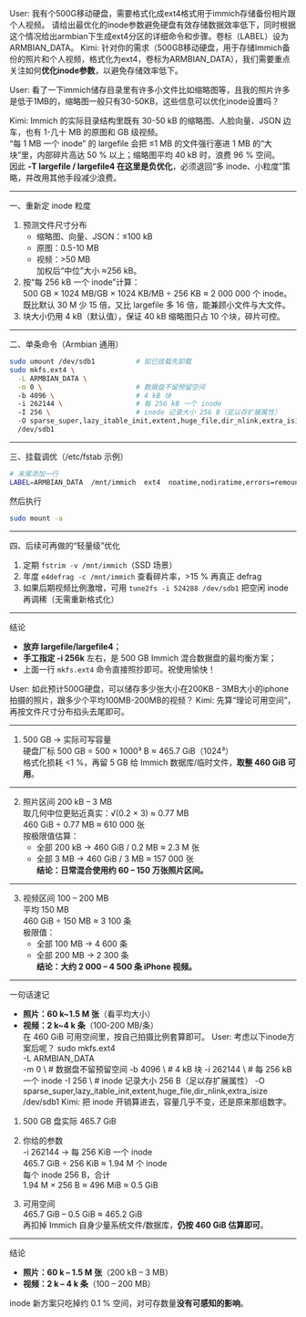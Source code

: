 User: 我有个500G移动硬盘，需要格式化成ext4格式用于immich存储备份相片跟个人视频。
请给出最优化的inode参数避免硬盘有效存储数据效率低下，同时根据这个情况给出armbian下生成ext4分区的详细命令和步骤。卷标（LABEL）设为 ARMBIAN_DATA。
Kimi: 针对你的需求（500GB移动硬盘，用于存储Immich备份的照片和个人视频，格式化为ext4，卷标为ARMBIAN_DATA），我们需要重点关注如何**优化inode参数**，以避免存储效率低下。

User: 看了一下immich储存目录里有许多小文件比如缩略图等，且我的照片许多是低于1MB的，缩略图一般只有30-50KB，这些信息可以优化inode设置吗？

Kimi: Immich 的实际目录结构里既有 30-50 kB 的缩略图、人脸向量、JSON 边车，也有 1-几十 MB 的原图和 GB 级视频。  
“每 1 MB 一个 inode” 的 largefile 会把 ≤1 MB 的文件强行塞进 1 MB 的“大块”里，内部碎片高达 50 % 以上；缩略图平均 40 kB 时，浪费 96 % 空间。  
因此 **-T largefile / largefile4 在这里是负优化**，必须退回“多 inode、小粒度”策略，并改用其他手段减少浪费。

------------------------------------------------
一、重新定 inode 粒度  
1. 预测文件尺寸分布  
   - 缩略图、向量、JSON：≤100 kB  
   - 原图：0.5-10 MB  
   - 视频：>50 MB  
   加权后“中位”大小 ≈256 kB。  
2. 按“每 256 kB 一个 inode”计算：  
   500 GB × 1024 MB/GB × 1024 KB/MB ÷ 256 KB ≈ 2 000 000 个 inode。  
   既比默认 30 M 少 15 倍，又比 largefile 多 16 倍，能兼顾小文件与大文件。  
3. 块大小仍用 4 kB（默认值），保证 40 kB 缩略图只占 10 个块，碎片可控。

------------------------------------------------
二、单条命令（Armbian 通用）

```bash
sudo umount /dev/sdb1          # 如已挂载先卸载
sudo mkfs.ext4 \
  -L ARMBIAN_DATA \
  -m 0 \                       # 数据盘不留预留空间
  -b 4096 \                    # 4 kB 块
  -i 262144 \                  # 每 256 kB 一个 inode
  -I 256 \                     # inode 记录大小 256 B（足以存扩展属性）
  -O sparse_super,lazy_itable_init,extent,huge_file,dir_nlink,extra_isize \
  /dev/sdb1
```

------------------------------------------------
三、挂载调优（/etc/fstab 示例）

```bash
# 末尾添加一行
LABEL=ARMBIAN_DATA  /mnt/immich  ext4  noatime,nodiratime,errors=remount-ro,commit=120  0  2
```

然后执行  
```bash
sudo mount -a
```

------------------------------------------------
四、后续可再做的“轻量级”优化  
1. 定期 `fstrim -v /mnt/immich`（SSD 场景）  
2. 年度 `e4defrag -c /mnt/immich` 查看碎片率，>15 % 再真正 defrag  
3. 如果后期视频比例激增，可用 `tune2fs -i 524288 /dev/sdb1` 把空闲 inode 再调稀（无需重新格式化）

------------------------------------------------
结论  
- **放弃 largefile/largefile4**；  
- **手工指定 -i 256k** 左右，是 500 GB Immich 混合数据盘的最均衡方案；  
- 上面一行 `mkfs.ext4` 命令直接照抄即可。祝使用愉快！

User: 如此预计500G硬盘，可以储存多少张大小在200KB - 3MB大小的iphone拍摄的照片，跟多少个平均100MB-200MB的视频？
Kimi: 先算“理论可用空间”，再按文件尺寸分布掐头去尾即可。

------------------------------------------------
1. 500 GB → 实际可写容量  
   硬盘厂标 500 GB = 500 × 1000³ B ≈ 465.7 GiB（1024³）  
   格式化损耗 <1 %，再留 5 GB 给 Immich 数据库/临时文件，**取整 460 GiB 可用**。

------------------------------------------------
2. 照片区间 200 kB – 3 MB  
   取几何中位更贴近真实：√(0.2 × 3) ≈ 0.77 MB  
   460 GiB ÷ 0.77 MB ≈ 610 000 张  
   按极限值估算：  
   - 全部 200 kB → 460 GiB / 0.2 MB ≈ 2.3 M 张  
   - 全部 3 MB → 460 GiB / 3 MB ≈ 157 000 张  
   **结论：日常混合使用约 60 – 150 万张照片区间。**

------------------------------------------------
3. 视频区间 100 – 200 MB  
   平均 150 MB  
   460 GiB ÷ 150 MB ≈ 3 100 条  
   极限值：  
   - 全部 100 MB → 4 600 条  
   - 全部 200 MB → 2 300 条  
   **结论：大约 2 000 – 4 500 条 iPhone 视频。**

------------------------------------------------
一句话速记  
- **照片：60 k~1.5 M 张**（看平均大小）  
- **视频：2 k~4 k 条**（100-200 MB/条）  
在 460 GiB 可用空间里，按自己拍摄比例套算即可。
User: 考虑以下inode方案后呢？
sudo mkfs.ext4 \
  -L ARMBIAN_DATA \
  -m 0 \                       # 数据盘不留预留空间
  -b 4096 \                    # 4 kB 块
  -i 262144 \                  # 每 256 kB 一个 inode
  -I 256 \                     # inode 记录大小 256 B（足以存扩展属性）
  -O sparse_super,lazy_itable_init,extent,huge_file,dir_nlink,extra_isize \
  /dev/sdb1
Kimi: 把 inode 开销算进去，容量几乎不变，还是原来那组数字。

1. 500 GB 盘实际 465.7 GiB  
2. 你给的参数  
   -i 262144 → 每 256 KiB 一个 inode  
   465.7 GiB ÷ 256 KiB ≈ 1.94 M 个 inode  
   每个 inode 256 B，合计  
   1.94 M × 256 B ≈ 496 MiB ≈ 0.5 GiB  

3. 可用空间  
   465.7 GiB – 0.5 GiB ≈ 465.2 GiB  
   再扣掉 Immich 自身少量系统文件/数据库，**仍按 460 GiB 估算即可**。

------------------------------------------------
结论  
- **照片：60 k – 1.5 M 张**（200 kB – 3 MB）  
- **视频：2 k – 4 k 条**（100 – 200 MB）  

inode 新方案只吃掉约 0.1 % 空间，对可存数量**没有可感知的影响**。

